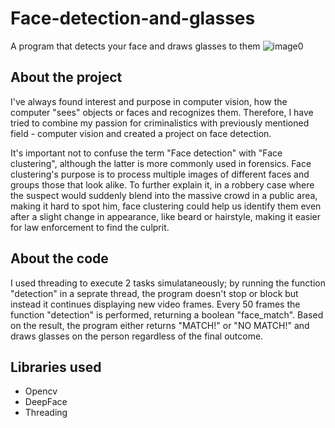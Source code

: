 # Face-detection-and-glasses
A program that detects your face and draws glasses to them
![image0](https://github.com/user-attachments/assets/02521372-531a-47eb-837e-cb29071e2da8)


## About the project
I've always found interest and purpose in computer vision, how the computer "sees" objects or faces and recognizes them. Therefore, I have tried to combine my passion for criminalistics with previously mentioned field - computer vision and created a project on face detection. 


It's important not to confuse the term "Face detection" with "Face clustering", although the latter is more commonly used in forensics. Face clustering's purpose is to process multiple images of different faces and groups those that look alike. 
To further explain it, in a robbery case where the suspect would suddenly blend into the massive crowd in a public area, making it hard to spot him, face clustering could help us identify them even after a slight change in appearance, like beard or hairstyle, making it easier for law enforcement to find the culprit. 


## About the code
I used threading to execute 2 tasks simulataneously; by running the function "detection" in a seprate thread, the program doesn't stop or block but instead it continues displaying new video frames. Every 50 frames the function "detection" is performed, returning a boolean "face_match". Based on the result, the program either returns "MATCH!" or "NO MATCH!" and draws glasses on the person regardless of the final outcome. 


## Libraries used
- Opencv
- DeepFace
- Threading


